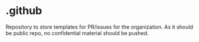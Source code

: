 # .github
Repository to store templates for PR/issues for the organization. As it should be public repo, no confidential material should be pushed.
